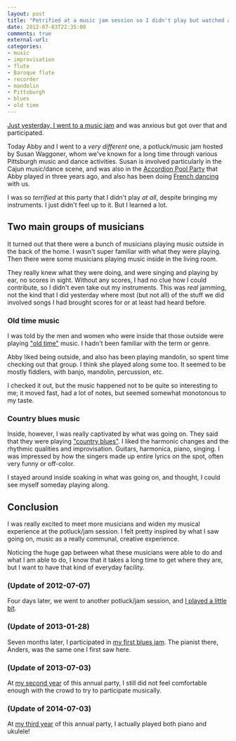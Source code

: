 ```yaml
---
layout: post
title: "Petrified at a music jam session so I didn't play but watched and listened"
date: 2012-07-03T22:35:00
comments: true
external-url: 
categories: 
- music
- improvisation
- flute
- Baroque flute
- recorder
- mandolin
- Pittsburgh
- blues
- old time
---
```

[Just yesterday, I went to a music jam](/blog/2012/07/02/my-first-french-music-jam-anxious-but-excited) and was anxious but got over that and participated.

Today Abby and I went to a *very different* one, a potluck/music jam hosted by Susan Waggoner, whom we've known for a long time through various Pittsburgh music and dance activities. Susan is involved particularly in the Cajun music/dance scene, and was also in the [Accordion Pool Party](http://www.post-gazette.com/stories/local/neighborhoods-city/accordion-pool-partys-another-use-for-empty-lawrenceville-pool-357459/) that Abby played in three years ago, and also has been doing [French dancing](/blog/2012/01/23/discovering-french-traditional-dance-in-pittsburgh/) with us.

I was so *terrified* at this party that I didn't play *at all*, despite bringing my instruments. I just didn't feel up to it. But I learned a lot.

<!--more-->

## Two main groups of musicians

It turned out that there were a bunch of musicians playing music outside in the back of the home. I wasn't super familiar with what they were playing. Then there were some musicians playing music inside in the living room.

They really knew what they were doing, and were singing and playing by ear, no scores in sight. Without any scores, I had no clue how I could contribute, so I didn't even take out my instruments. This was *real* jamming, not the kind that I did yesterday where most (but not all) of the stuff we did involved songs I had brought scores for or at least had heard before.

### Old time music

I was told by the men and women who were inside that those outside were playing ["old time"](http://en.wikipedia.org/wiki/Old-time_music) music. I hadn't been familiar with the term or genre.

Abby liked being outside, and also has been playing mandolin, so spent time checking out that group. I think she played along some too. It seemed to be mostly fiddlers, with banjo, mandolin, percussion, etc.

I checked it out, but the music happened not to be quite so interesting to me; it moved fast, had a lot of notes, but seemed somewhat monotonous to my taste.

### Country blues music

Inside, however, I was really captivated by what was going on. They said that they were playing ["country blues"](http://en.wikipedia.org/wiki/Country_blues). I liked the harmonic changes and the rhythmic qualities and improvisation. Guitars, harmonica, piano, singing. I was impressed by how the singers made up entire lyrics on the spot, often very funny or off-color.

I stayed around inside soaking in what was going on, and thought, I could see myself someday playing along.

## Conclusion

I was really excited to meet more musicians and widen my musical experience at the potluck/jam session. I felt pretty inspired by what I saw going on, music as a really communal, creative experience.

Noticing the huge gap between what these musicians were able to do and what I am able to do, I know that it takes a long time to get where they are, but I want to have that kind of everyday facility.

### (Update of 2012-07-07)

Four days later, we went to another potluck/jam session, and [I played a little bit](/blog/2012/07/07/another-terrifying-music-jam-session-but-i-played-a-little-bit-of-blues-and-old-time/).

### (Update of 2013-01-28)

Seven months later, I participated in [my first blues jam](/blog/2013/01/28/my-first-blues-music-jam-happened-after-the-regular-french-music-jam/). The pianist there, Anders, was the same one I first saw here.

### (Update of 2013-07-03)

At [my second year](/blog/2013/07/03/second-year-at-july-3-music-party-still-only-listening-without-playing/) of this annual party, I still did not feel comfortable enough with the crowd to try to participate musically.

### (Update of 2014-07-03)

At [my third year](/blog/2014/07/03/third-year-at-july-3-music-party-and-finally-participated-in-jamming/) of this annual party, I actually played both piano and ukulele!
